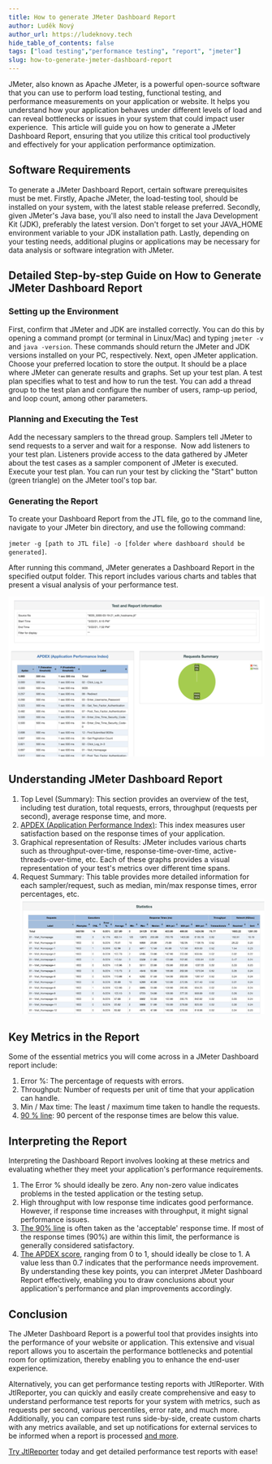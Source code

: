 ```yaml
---
title: How to generate JMeter Dashboard Report
author: Luděk Nový
author_url: https://ludeknovy.tech
hide_table_of_contents: false
tags: ["load testing","performance testing", "report", "jmeter"]
slug: how-to-generate-jmeter-dashboard-report
---
```


JMeter, also known as Apache JMeter, is a powerful open-source software that you can use to perform load testing, functional testing, and performance measurements on your application or website. It helps you understand how your application behaves under different levels of load and can reveal bottlenecks or issues in your system that could impact user experience. 
This article will guide you on how to generate a JMeter Dashboard Report, ensuring that you utilize this critical tool productively and effectively for your application performance optimization.

## Software Requirements
To generate a JMeter Dashboard Report, certain software prerequisites must be met. Firstly, Apache JMeter, the load-testing tool, should be installed on your system, with the latest stable release preferred. Secondly, given JMeter's Java base, you'll also need to install the Java Development Kit (JDK), preferably the latest version. Don't forget to set your JAVA_HOME environment variable to your JDK installation path. Lastly, depending on your testing needs, additional plugins or applications may be necessary for data analysis or software integration with JMeter.


## Detailed Step-by-step Guide on How to Generate JMeter Dashboard Report
### Setting up the Environment
First, confirm that JMeter and JDK are installed correctly. You can do this by opening a command prompt (or terminal in Linux/Mac) and typing `jmeter -v` and `java -version`. These commands should return the JMeter and JDK versions installed on your PC, respectively. Next, open JMeter application. Choose your preferred location to store the output. It should be a place where JMeter can generate results and graphs. Set up your test plan. A test plan specifies what to test and how to run the test. You can add a thread group to the test plan and configure the number of users, ramp-up period, and loop count, among other parameters.

### Planning and Executing the Test
Add the necessary samplers to the thread group. Samplers tell JMeter to send requests to a server and wait for a response. 
Now add listeners to your test plan. Listeners provide access to the data gathered by JMeter about the test cases as a sampler component of JMeter is executed.
Execute your test plan. You can run your test by clicking the "Start" button (green triangle) on the JMeter tool's top bar.

### Generating the Report
To create your Dashboard Report from the JTL file, go to the command line, navigate to your JMeter bin directory, and use the following command:

`jmeter -g [path to JTL file] -o [folder where dashboard should be generated]`.


After running this command, JMeter generates a Dashboard Report in the specified output folder. This report includes various charts and tables that present a visual analysis of your performance test.

![jmeter report summary](./assets/jmeter_report_summary.png)

## Understanding JMeter Dashboard Report
1. Top Level (Summary): This section provides an overview of the test, including test duration, total requests, errors, throughput (requests per second), average response time, and more. 
2. [APDEX (Application Performance Index)](/blog/understanding-apdex-metric): This index measures user satisfaction based on the response times of your application.
3. Graphical representation of Results: JMeter includes various charts such as throughput-over-time, response-time-over-time, active-threads-over-time, etc. Each of these graphs provides a visual representation of your test's metrics over different time spans.
4. Request Summary: This table provides more detailed information for each sampler/request, such as median, min/max response times, error percentages, etc.
![jmeter report statistics](./assets/jmeter_report_statistics.png)

## Key Metrics in the Report
Some of the essential metrics you will come across in a JMeter Dashboard report include:
1. Error %: The percentage of requests with errors.
2. Throughput: Number of requests per unit of time that your application can handle.
3. Min / Max time: The least / maximum time taken to handle the requests.
4. [90 % line](/blog/2023/07/07/performance-testing-metric-percentiles): 90 percent of the response times are below this value.

## Interpreting the Report
Interpreting the Dashboard Report involves looking at these metrics and evaluating whether they meet your application's performance requirements.
1. The Error % should ideally be zero. Any non-zero value indicates problems in the tested application or the testing setup.
2. High throughput with low response time indicates good performance. However, if response time increases with throughput, it might signal performance issues.
3. [The 90% line](/blog/2023/07/07/performance-testing-metric-percentiles) is often taken as the 'acceptable' response time. If most of the response times (90%) are within this limit, the performance is generally considered satisfactory.
4. [The APDEX score](/blog/understanding-apdex-metric), ranging from 0 to 1, should ideally be close to 1. A value less than 0.7 indicates that the performance needs improvement.
   By understanding these key points, you can interpret JMeter Dashboard Report effectively, enabling you to draw conclusions about your application's performance and plan improvements accordingly.

## Conclusion
The JMeter Dashboard Report is a powerful tool that provides insights into the performance of your website or application. 
This extensive and visual report allows you to ascertain the performance bottlenecks and potential room for optimization, 
thereby enabling you to enhance the end-user experience. 

Alternatively, you can get performance testing reports with JtlReporter. With JtlReporter, you can quickly and easily create comprehensive and easy to understand performance test reports for your system with metrics, such as requests per second, various percentiles, error rate, and much more. 
Additionally, you can compare test runs side-by-side, create custom charts with any metrics available, and set up notifications for external services to be informed when a report is processed [and more](/docs/introduction/features).

[Try JtlReporter](/docs/) today and get detailed performance test reports with ease!
